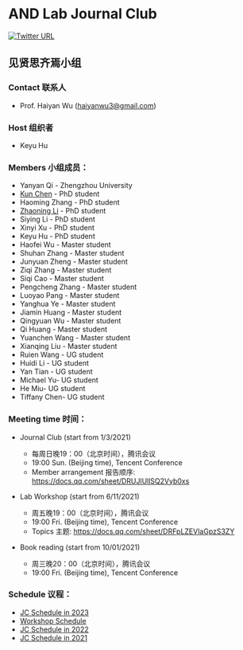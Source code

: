 # AND Lab Journal Club

[![Twitter URL](https://img.shields.io/twitter/url?label=%40ANDlab3&style=social&url=https%3A%2F%2Ftwitter.com%2Flizhn7)](https://twitter.com/ANDlab3)

## 见贤思齐焉小组

### Contact 联系人

- Prof. Haiyan Wu (haiyanwu3@gmail.com)

### Host 组织者

- Keyu Hu

### Members 小组成员：

- Yanyan Qi - Zhengzhou University
- [Kun Chen](https://github.com/const7) - PhD student
- Haoming Zhang - PhD student
- [Zhaoning Li](https://lizhaoning.academia.edu) - PhD student
- Siying Li - PhD student
- Xinyi Xu - PhD student
- Keyu Hu - PhD student
- Haofei Wu - Master student
- Shuhan Zhang - Master student
- Junyuan Zheng - Master student
- Ziqi Zhang - Master student
- Siqi Cao - Master student
- Pengcheng Zhang - Master student
- Luoyao Pang - Master student
- Yanghua Ye - Master student
- Jiamin Huang - Master student
- Qingyuan Wu - Master student
- Qi Huang - Master student
- Yuanchen Wang - Master student
- Xianqing Liu - Master student
- Ruien Wang - UG student
- Huidi Li - UG student
- Yan Tian - UG student
- Michael Yu- UG student
- He Miu- UG student
- Tiffany Chen- UG student

### Meeting time 时间：

- Journal Club (start from 1/3/2021)
    - 每周日晚19：00（北京时间），腾讯会议
    - 19:00 Sun. (Beijing time), Tencent Conference
    - Member arrangement 报告顺序: https://docs.qq.com/sheet/DRUJlUllSQ2Vyb0xs

- Lab Workshop (start from 6/11/2021)
    - 周五晚19：00（北京时间），腾讯会议
    - 19:00 Fri. (Beijing time), Tencent Conference
    - Topics 主题: https://docs.qq.com/sheet/DRFpLZEVlaGpzS3ZY

- Book reading (start from 10/01/2021)<br>
    - 周三晚20：00（北京时间），腾讯会议<br>
    - 19:00 Fri. (Beijing time), Tencent Conference

### Schedule 议程：

- [JC Schedule in 2023](JC_2023.md)
- [Workshop Schedule](Workshop.md)
- [JC Schedule in 2022](JC_2022.md)
- [JC Schedule in 2021](JC_2021.md)
